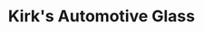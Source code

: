 ---
title: "Kirk's Automotive Glass"
url: /north-wilkesboro/kirks-automotive-glass/
shop: Autowerkstatt
---